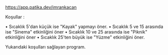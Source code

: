 
https://app.patika.dev/imrankacan

Koşullar :

• Sıcaklık 5'dan küçük ise "Kayak" yapmayı öner.
• Sıcaklık 5 ve 15 arasında ise "Sinema" etkinliğini öner
• Sıcaklık 10 ve 25 arasında ise "Piknik" etkinliğini öner
• Sıcaklık 25'ten büyük ise "Yüzme" etkinliğini öner.

Yukarıdaki koşulları sağlayan program.